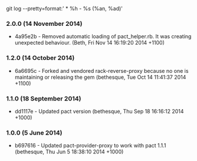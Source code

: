 git log --pretty=format:'  * %h - %s (%an, %ad)'

### 2.0.0 (14 November 2014)

* 4a95e2b - Removed automatic loading of pact_helper.rb. It was creating unexpected behaviour. (Beth, Fri Nov 14 16:19:20 2014 +1100)

### 1.2.0 (14 October 2014)

* 6a6695c - Forked and vendored rack-reverse-proxy because no one is maintaining or releasing the gem (bethesque, Tue Oct 14 11:41:37 2014 +1100)

### 1.1.0 (18 September 2014)

* dd1117e - Updated pact version (bethesque, Thu Sep 18 16:16:12 2014 +1000)

### 1.0.0 (5 June 2014)

* b697616 - Updated pact-provider-proxy to work with pact 1.1.1 (bethesque, Thu Jun 5 18:38:10 2014 +1000)
